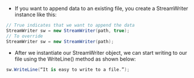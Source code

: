 - If you want to append data to an existing file, you create a StreamWriter instance like this:
```csharp
// True indicates that we want to append the data
StreamWriter sw = new StreamWriter(path, true);
// To override
StreamWriter sw = new StreamWriter(path);
```
- After we instantiate our StreamWriter object, we can start writing to our file using the WriteLine() method as shown below:  
```csharp
sw.WriteLine(“It is easy to write to a file.”);
```
